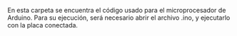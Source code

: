En esta carpeta se encuentra el código usado para el microprocesador de Arduino. Para su ejecución, será necesario abrir el archivo .ino, y ejecutarlo con la placa conectada.
